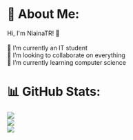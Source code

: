# 💫 About Me:
Hi, I'm NiainaTR! 👋<br><br>🔭 I’m currently an IT student<br>👯  I’m looking to collaborate on everything<br>🌱 I’m currently learning computer science

# 📊 GitHub Stats:
![](https://github-readme-stats.vercel.app/api?username=NiainaTR&theme=cobalt&hide_border=true&include_all_commits=false&count_private=false)<br/>
![](https://github-readme-streak-stats.herokuapp.com/?user=NiainaTR&theme=cobalt&hide_border=true)<br/>
![](https://github-readme-stats.vercel.app/api/top-langs/?username=NiainaTR&theme=cobalt&hide_border=true&include_all_commits=false&count_private=false&layout=compact)


<!-- Proudly created with GPRM ( https://gprm.itsvg.in ) -->
